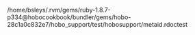/home/bsleys/.rvm/gems/ruby-1.8.7-p334@hobocookbook/bundler/gems/hobo-28c1a0c832e7/hobo_support/test/hobosupport/metaid.rdoctest